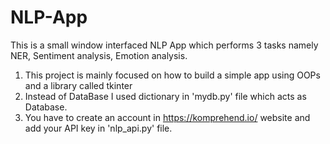 # NLP-App
This is a small window interfaced NLP App which performs 3 tasks namely NER, Sentiment analysis, Emotion analysis. 
1. This project is mainly focused on how to build a simple app using OOPs and a library called tkinter
2. Instead of DataBase I used dictionary in 'mydb.py' file which acts as Database.
3. You have to create an account in https://komprehend.io/ website and add your API key in 'nlp_api.py' file.
